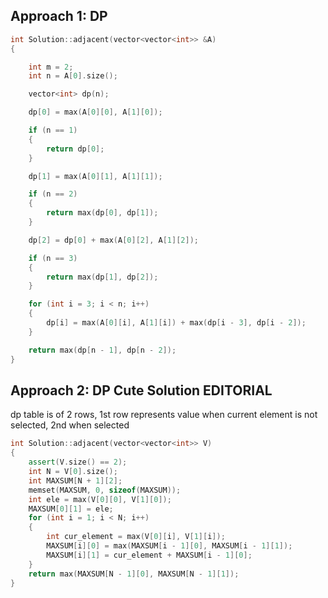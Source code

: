 ## Approach 1: DP 

```cpp
int Solution::adjacent(vector<vector<int>> &A)
{

    int m = 2;
    int n = A[0].size();

    vector<int> dp(n);

    dp[0] = max(A[0][0], A[1][0]);

    if (n == 1)
    {
        return dp[0];
    }

    dp[1] = max(A[0][1], A[1][1]);

    if (n == 2)
    {
        return max(dp[0], dp[1]);
    }

    dp[2] = dp[0] + max(A[0][2], A[1][2]);

    if (n == 3)
    {
        return max(dp[1], dp[2]);
    }

    for (int i = 3; i < n; i++)
    {
        dp[i] = max(A[0][i], A[1][i]) + max(dp[i - 3], dp[i - 2]);
    }

    return max(dp[n - 1], dp[n - 2]);
}
```

## Approach 2: DP Cute Solution EDITORIAL

dp table is of 2 rows, 1st row represents value when current element is not selected, 2nd when selected

```cpp
int Solution::adjacent(vector<vector<int>> V)
{
    assert(V.size() == 2);
    int N = V[0].size();
    int MAXSUM[N + 1][2];
    memset(MAXSUM, 0, sizeof(MAXSUM));
    int ele = max(V[0][0], V[1][0]);
    MAXSUM[0][1] = ele;
    for (int i = 1; i < N; i++)
    {
        int cur_element = max(V[0][i], V[1][i]);
        MAXSUM[i][0] = max(MAXSUM[i - 1][0], MAXSUM[i - 1][1]);
        MAXSUM[i][1] = cur_element + MAXSUM[i - 1][0];
    }
    return max(MAXSUM[N - 1][0], MAXSUM[N - 1][1]);
}
```